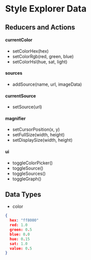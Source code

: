 # Style Explorer Data

## Reducers and Actions
#### currentColor
* setColorHex(hex)
* setColorRgb(red, green, blue)
* setColorHsl(hue, sat, light)
#### sources
* addSource(name, url, imageData)
#### currentSource
* setSource(url)
#### magnifier
* setCursorPosition(x, y)
* setFullSize(width, height)
* setDisplaySize(width, height)
#### ui
* toggleColorPicker()
* toggleSource()
* toggleSources()
* toggleGraph()

## Data Types
- color
```json
{
  hex: "ff8000"
  red: 1.0
  green: 0.5
  blue: 0.0
  hue: 0.15
  sat: 1.0
  value: 0.5
}
```
